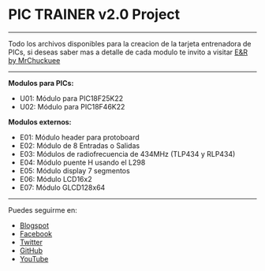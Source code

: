 # PIC TRAINER v2.0 Project
***
Todo los archivos disponibles para la creacion de la tarjeta entrenadora de PICs, si deseas saber mas a detalle de cada modulo te invito a visitar [E&R by MrChuckuee](http://mrchunckuee.blogspot.mx/p/pic-trainer-v20.html)
***
**Modulos para PICs:**
- U01: Módulo para PIC18F25K22
- U02: Módulo para PIC18F46K22

**Modulos externos:**
- E01: Módulo header para protoboard
- E02: Módulo de 8 Entradas o Salidas  
- E03: Módulos de radiofrecuencia de 434MHz (TLP434 y RLP434) 
- E04: Módulo puente H usando el L298
- E05: Módulo display 7 segmentos
- E06: Módulo LCD16x2
- E07: Módulo GLCD128x64

***
Puedes seguirme en:
- [Blogspot](http://mrchunckuee.blogspot.com)
- [Facebook](https://www.facebook.com/ElectronicayRobotica)
- [Twitter](https://twitter.com/MrChunckuee)
- [GitHub](https://github.com/MrChunckuee)
- [YouTube](https://www.youtube.com/user/mrchunckueepsr)

